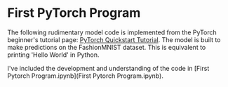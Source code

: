 # First PyTorch Program

 The following rudimentary model code is implemented from the PyTorch beginner's tutorial page: [PyTorch Quickstart Tutorial](https://pytorch.org/tutorials/beginner/basics/quickstart_tutorial.html). The model is built to make predictions on the FashionMNIST dataset. This is equivalent to printing 'Hello World' in Python.

 I've included the development and understanding of the code in [First Pytorch Program.ipynb](First Pytorch Program.ipynb).
 
